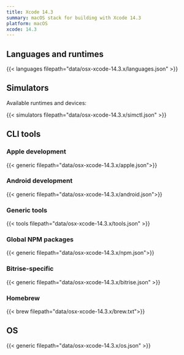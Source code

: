 ```yaml
---
title: Xcode 14.3
summary: macOS stack for building with Xcode 14.3
platform: macOS
xcode: 14.3
---
```


## Languages and runtimes

{{< languages filepath="data/osx-xcode-14.3.x/languages.json" >}}

## Simulators

Available runtimes and devices:

{{< simulators filepath="data/osx-xcode-14.3.x/simctl.json" >}}

## CLI tools

### Apple development

{{< generic filepath="data/osx-xcode-14.3.x/apple.json">}}

### Android development

{{< generic filepath="data/osx-xcode-14.3.x/android.json">}}

### Generic tools

{{< tools filepath="data/osx-xcode-14.3.x/tools.json" >}}

### Global NPM packages

{{< generic filepath="data/osx-xcode-14.3.x/npm.json">}}

### Bitrise-specific

{{< generic filepath="data/osx-xcode-14.3.x/bitrise.json" >}}

### Homebrew

{{< brew filepath="data/osx-xcode-14.3.x/brew.txt">}}

## OS

{{< generic filepath="data/osx-xcode-14.3.x/os.json" >}}
